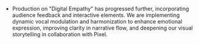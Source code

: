- Production on "Digital Empathy" has progressed further, incorporating audience feedback and interactive elements. We are implementing dynamic vocal modulation and harmonization to enhance emotional expression, improving clarity in narrative flow, and deepening our visual storytelling in collaboration with Pixel.